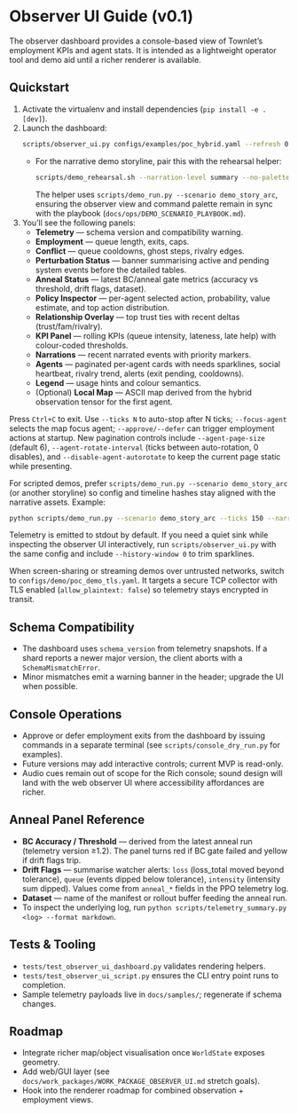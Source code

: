 # Observer UI Guide (v0.1)

The observer dashboard provides a console-based view of Townlet’s employment KPIs and agent stats. It is intended as a lightweight operator tool and demo aid until a richer renderer is available.

## Quickstart
1. Activate the virtualenv and install dependencies (`pip install -e .[dev]`).
2. Launch the dashboard:
   ```bash
   scripts/observer_ui.py configs/examples/poc_hybrid.yaml --refresh 0.5 [--focus-agent alice]
   ```
   - For the narrative demo storyline, pair this with the rehearsal helper:
     ```bash
     scripts/demo_rehearsal.sh --narration-level summary --no-palette
     ```
     The helper uses `scripts/demo_run.py --scenario demo_story_arc`, ensuring the observer view and command palette remain in sync with the playbook (`docs/ops/DEMO_SCENARIO_PLAYBOOK.md`).
3. You’ll see the following panels:
   - **Telemetry** — schema version and compatibility warning.
   - **Employment** — queue length, exits, caps.
   - **Conflict** — queue cooldowns, ghost steps, rivalry edges.
   - **Perturbation Status** — banner summarising active and pending system events before the detailed tables.
   - **Anneal Status** — latest BC/anneal gate metrics (accuracy vs threshold, drift flags, dataset).
   - **Policy Inspector** — per-agent selected action, probability, value estimate, and top action distribution.
   - **Relationship Overlay** — top trust ties with recent deltas (trust/fam/rivalry).
   - **KPI Panel** — rolling KPIs (queue intensity, lateness, late help) with colour-coded thresholds.
   - **Narrations** — recent narrated events with priority markers.
   - **Agents** — paginated per-agent cards with needs sparklines, social heartbeat, rivalry trend, alerts (exit pending, cooldowns).
   - **Legend** — usage hints and colour semantics.
   - (Optional) **Local Map** — ASCII map derived from the hybrid observation tensor for the first agent.

Press `Ctrl+C` to exit. Use `--ticks N` to auto-stop after N ticks; `--focus-agent` selects the map focus agent; `--approve/--defer` can trigger employment actions at startup. New pagination controls include `--agent-page-size` (default 6), `--agent-rotate-interval` (ticks between auto-rotation, 0 disables), and `--disable-agent-autorotate` to keep the current page static while presenting.

For scripted demos, prefer `scripts/demo_run.py --scenario demo_story_arc` (or another storyline) so config and timeline hashes stay aligned with the narrative assets. Example:

```bash
python scripts/demo_run.py --scenario demo_story_arc --ticks 150 --narration-level summary
```

Telemetry is emitted to stdout by default. If you need a quiet sink while inspecting the observer UI interactively, run `scripts/observer_ui.py` with the same config and include `--history-window 0` to trim sparklines.

When screen-sharing or streaming demos over untrusted networks, switch to
`configs/demo/poc_demo_tls.yaml`. It targets a secure TCP collector with TLS
enabled (`allow_plaintext: false`) so telemetry stays encrypted in transit.


## Schema Compatibility
- The dashboard uses `schema_version` from telemetry snapshots. If a shard reports a newer major version, the client aborts with a `SchemaMismatchError`.
- Minor mismatches emit a warning banner in the header; upgrade the UI when possible.

## Console Operations
- Approve or defer employment exits from the dashboard by issuing commands in a separate terminal (see `scripts/console_dry_run.py` for examples).
- Future versions may add interactive controls; current MVP is read-only.
- Audio cues remain out of scope for the Rich console; sound design will land with the web observer UI where accessibility affordances are richer.

## Anneal Panel Reference
- **BC Accuracy / Threshold** — derived from the latest anneal run (telemetry version ≥1.2). The panel turns red if BC gate failed and yellow if drift flags trip.
- **Drift Flags** — summarise watcher alerts: `loss` (loss_total moved beyond tolerance), `queue` (events dipped below tolerance), `intensity` (intensity sum dipped). Values come from `anneal_*` fields in the PPO telemetry log.
- **Dataset** — name of the manifest or rollout buffer feeding the anneal run.
- To inspect the underlying log, run `python scripts/telemetry_summary.py <log> --format markdown`.

## Tests & Tooling
- `tests/test_observer_ui_dashboard.py` validates rendering helpers.
- `tests/test_observer_ui_script.py` ensures the CLI entry point runs to completion.
- Sample telemetry payloads live in `docs/samples/`; regenerate if schema changes.

## Roadmap
- Integrate richer map/object visualisation once `WorldState` exposes geometry.
- Add web/GUI layer (see `docs/work_packages/WORK_PACKAGE_OBSERVER_UI.md` stretch goals).
- Hook into the renderer roadmap for combined observation + employment views.
